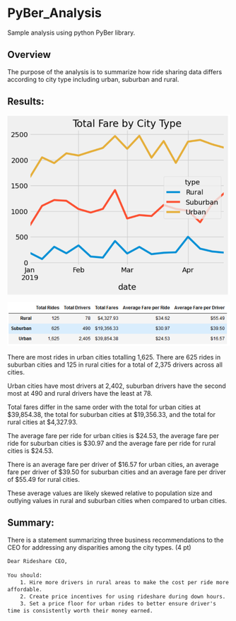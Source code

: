 # PyBer_Analysis
Sample analysis using python PyBer library.

## Overview

The purpose of the analysis is to summarize how ride sharing data differs according
to city type including urban, suburban and rural.

## Results:

![alt text](/analysis/Fig1.png)


![alt text](/analysis/boop.png)

There are most rides in urban cities totalling 1,625. There are 625 rides in suburban cities and 125 in rural cities for a total of 2,375 drivers across all cities. 

Urban cities have most drivers at 2,402, suburban drivers have the second most at 490 and rural drivers have the least at 78.
    
Total fares differ in the same order with the total for urban cities at $39,854.38, the total for suburban cities at $19,356.33, and the total for rural cities at $4,327.93. 
    
The average fare per ride for urban cities is $24.53, the average fare per ride for suburban cities is $30.97 and the average fare per ride for rural cities is $24.53. 

There is an average fare per driver of $16.57 for urban cities, an average fare per driver of $39.50 for suburban cities and an average fare per driver of $55.49 for rural cities. 
    
These average values are likely skewed relative to population size and outlying values in rural and suburban cities when compared to urban cities.
  

## Summary:
    
There is a statement summarizing three business recommendations to the CEO for addressing any disparities among the city types. (4 pt)

    Dear Rideshare CEO,

    You should:
        1. Hire more drivers in rural areas to make the cost per ride more affordable.
        2. Create price incentives for using rideshare during down hours.
        3. Set a price floor for urban rides to better ensure driver's time is consistently worth their money earned.
